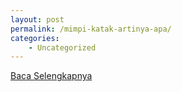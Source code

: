 ```yaml
---
layout: post
permalink: /mimpi-katak-artinya-apa/
categories:
    - Uncategorized
---
```


[Baca Selengkapnya](/03)